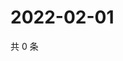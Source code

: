 # 2022-02-01

共 0 条

<!-- BEGIN WEIBO -->
<!-- 最后更新时间 Tue Feb 01 2022 10:30:59 GMT+0800 (China Standard Time) -->

<!-- END WEIBO -->
